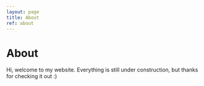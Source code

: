 ```yaml
---
layout: page
title: About
ref: about
---
```


# About

Hi, welcome to my website.
Everything is still under construction, but thanks for checking it out :)
